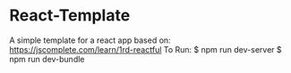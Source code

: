 # React-Template
A simple template for a react app based on: https://jscomplete.com/learn/1rd-reactful
To Run:
$ npm run dev-server
$ npm run dev-bundle
